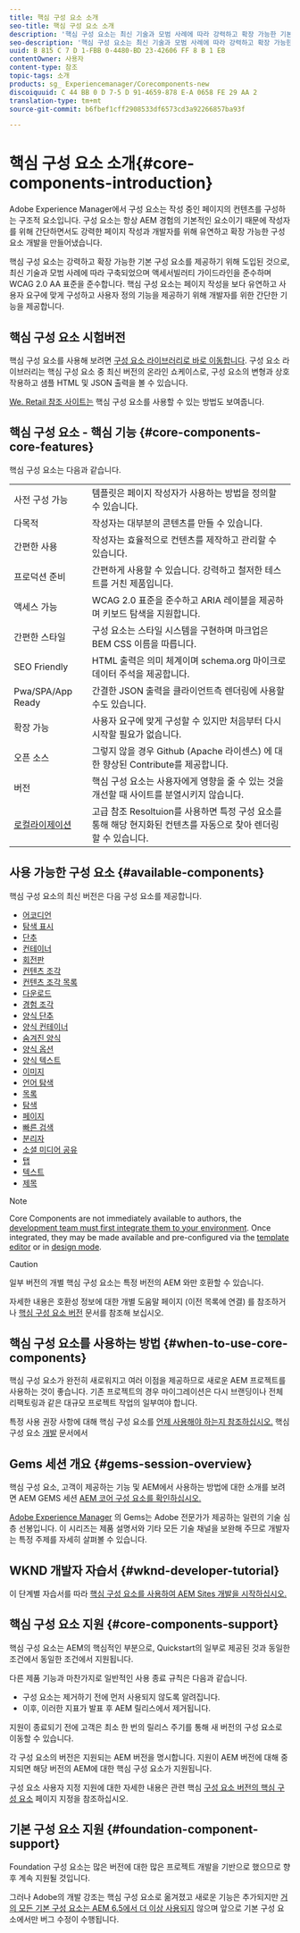 ```yaml
---
title: 핵심 구성 요소 소개
seo-title: 핵심 구성 요소 소개
description: '핵심 구성 요소는 최신 기술과 모범 사례에 따라 강력하고 확장 가능한 기본 구성 요소를 제공하기 위해 도입된 것입니다. '
seo-description: '핵심 구성 요소는 최신 기술과 모범 사례에 따라 강력하고 확장 가능한 기본 구성 요소를 제공하기 위해 도입된 것입니다. '
uuid: B 815 C 7 D 1-FBB 0-4480-BD 23-42606 FF 8 B 1 EB
contentOwner: 사용자
content-type: 참조
topic-tags: 소개
products: sg_ Experiencemanager/Corecomponents-new
discoiquuid: C 44 BB 0 D 7-5 D 91-4659-878 E-A 0658 FE 29 AA 2
translation-type: tm+mt
source-git-commit: b6fbef1cff2908533df6573cd3a92266857ba93f

---
```



# 핵심 구성 요소 소개{#core-components-introduction}

Adobe Experience Manager에서 구성 요소는 작성 중인 페이지의 컨텐츠를 구성하는 구조적 요소입니다. 구성 요소는 항상 AEM 경험의 기본적인 요소이기 때문에 작성자를 위해 간단하면서도 강력한 페이지 작성과 개발자를 위해 유연하고 확장 가능한 구성 요소 개발을 만들어냈습니다.

핵심 구성 요소는 강력하고 확장 가능한 기본 구성 요소를 제공하기 위해 도입된 것으로, 최신 기술과 모범 사례에 따라 구축되었으며 액세서빌러티 가이드라인을 준수하며 WCAG 2.0 AA 표준을 준수합니다. 핵심 구성 요소는 페이지 작성을 보다 유연하고 사용자 요구에 맞게 구성하고 사용자 정의 기능을 제공하기 위해 개발자를 위한 간단한 기능을 제공합니다.

## 핵심 구성 요소 시험버전

핵심 구성 요소를 사용해 보려면 [구성 요소 라이브러리로 바로 이동합니다](http://opensource.adobe.com/aem-core-wcm-components/library.html). 구성 요소 라이브러리는 핵심 구성 요소 중 최신 버전의 온라인 쇼케이스로, 구성 요소의 변형과 상호 작용하고 샘플 HTML 및 JSON 출력을 볼 수 있습니다.

[We. Retail 참조 사이트는](https://helpx.adobe.com/experience-manager/6-4/sites/developing/using/we-retail.html) 핵심 구성 요소를 사용할 수 있는 방법도 보여줍니다.

## 핵심 구성 요소 - 핵심 기능 {#core-components-core-features}

핵심 구성 요소는 다음과 같습니다.

|  |  |
|--- |--- |
| 사전 구성 가능 | 템플릿은 페이지 작성자가 사용하는 방법을 정의할 수 있습니다. |
| 다목적 | 작성자는 대부분의 콘텐츠를 만들 수 있습니다. |
| 간편한 사용 | 작성자는 효율적으로 컨텐츠를 제작하고 관리할 수 있습니다. |
| 프로덕션 준비 | 간편하게 사용할 수 있습니다. 강력하고 철저한 테스트를 거친 제품입니다. |
| 액세스 가능 | WCAG 2.0 표준을 준수하고 ARIA 레이블을 제공하며 키보드 탐색을 지원합니다. |
| 간편한 스타일 | 구성 요소는 스타일 시스템을 구현하며 마크업은 BEM CSS 이름을 따릅니다. |
| SEO Friendly | HTML 출력은 의미 체계이며 schema.org 마이크로 데이터 주석을 제공합니다. |
| Pwa/SPA/App Ready | 간결한 JSON 출력을 클라이언트측 렌더링에 사용할 수도 있습니다. |
| 확장 가능 | 사용자 요구에 맞게 구성할 수 있지만 처음부터 다시 시작할 필요가 없습니다. |
| 오픈 소스 | 그렇지 않을 경우 Github (Apache 라이센스) 에 대한 향상된 Contribute를 제공합니다. |
| 버전 | 핵심 구성 요소는 사용자에게 영향을 줄 수 있는 것을 개선할 때 사이트를 분열시키지 않습니다. |
| [로컬라이제이션](localization.md) | 고급 참조 Resoltuion를 사용하면 특정 구성 요소를 통해 해당 현지화된 컨텐츠를 자동으로 찾아 렌더링할 수 있습니다. |

## 사용 가능한 구성 요소 {#available-components}

핵심 구성 요소의 최신 버전은 다음 구성 요소를 제공합니다.

* [어코디언](accordion.md)
* [탐색 표시](breadcrumb.md)
* [단추](button.md)
* [컨테이너](container.md)
* [회전판](carousel.md)
* [컨텐츠 조각](content-fragment-component.md)
* [컨텐츠 조각 목록](content-fragment-list.md)
* [다운로드](download.md)
* [경험 조각](experience-fragment.md)
* [양식 단추](form-button.md)
* [양식 컨테이너](form-container.md)
* [숨겨진 양식](form-hidden.md)
* [양식 옵션](form-options.md)
* [양식 텍스트](form-text.md)
* [이미지](image.md)
* [언어 탐색](language-navigation.md)
* [목록](list.md)
* [탐색](navigation.md)
* [페이지](page.md)
* [빠른 검색](quick-search.md)
* [분리자](separator.md)
* [소셜 미디어 공유](sharing.md)
* [탭](tabs.md)
* [텍스트](text.md)
* [제목](title.md)

>[!NOTE]
>
>Core Components are not immediately available to authors, the [development team must first integrate them to your environment](using.md). Once integrated, they may be made available and pre-configured via the [template editor](https://helpx.adobe.com/experience-manager/6-5/sites/authoring/using/templates.html) or in [design mode](https://helpx.adobe.com/experience-manager/6-5/sites/authoring/using/default-components-designmode.html).

>[!CAUTION]
>
>일부 버전의 개별 핵심 구성 요소는 특정 버전의 AEM 와만 호환할 수 있습니다.
>
>자세한 내용은 호환성 정보에 대한 개별 도움말 페이지 (이전 목록에 연결) 를 참조하거나 [핵심 구성 요소 버전](versions.md) 문서를 참조해 보십시오.

## 핵심 구성 요소를 사용하는 방법 {#when-to-use-core-components}

핵심 구성 요소가 완전히 새로워지고 여러 이점을 제공하므로 새로운 AEM 프로젝트를 사용하는 것이 좋습니다. 기존 프로젝트의 경우 마이그레이션은 다시 브랜딩이나 전체 리팩토링과 같은 대규모 프로젝트 작업의 일부여야 합니다.

특정 사용 권장 사항에 대해 핵심 구성 요소를 [언제 사용해야 하는지 참조하십시오.](developing.md) 핵심 구성 요소 [개발](developing.md) 문서에서

## Gems 세션 개요 {#gems-session-overview}

핵심 구성 요소, 고객이 제공하는 기능 및 AEM에서 사용하는 방법에 대한 소개를 보려면 AEM GEMS 세션 [AEM 코어 구성 요소를 확인하십시오.](https://helpx.adobe.com/experience-manager/kt/eseminars/gems/AEM-Core-Components.html)

[Adobe Experience Manager](https://helpx.adobe.com/experience-manager/kt/eseminars/gems/aem-index.html) 의 Gems는 Adobe 전문가가 제공하는 일련의 기술 심층 선봉입니다. 이 시리즈는 제품 설명서와 기타 모든 기술 채널을 보완해 주므로 개발자는 특정 주제를 자세히 살펴볼 수 있습니다.

## WKND 개발자 자습서 {#wknd-developer-tutorial}

이 단계별 자습서를 따라 [핵심 구성 요소를 사용하여 AEM Sites 개발을 시작하십시오.](https://helpx.adobe.com/experience-manager/6-5/sites/developing/using/getting-started.html)

## 핵심 구성 요소 지원 {#core-components-support}

핵심 구성 요소는 AEM의 핵심적인 부분으로, Quickstart의 일부로 제공된 것과 동일한 조건에서 동일한 조건에서 지원됩니다.

다른 제품 기능과 마찬가지로 일반적인 사용 종료 규칙은 다음과 같습니다.

* 구성 요소는 제거하기 전에 먼저 사용되지 않도록 알려집니다.
* 이후, 이러한 지표가 발표 후 AEM 릴리스에서 제거됩니다.

지원이 종료되기 전에 고객은 최소 한 번의 릴리스 주기를 통해 새 버전의 구성 요소로 이동할 수 있습니다.

각 구성 요소의 버전은 지원되는 AEM 버전을 명시합니다. 지원이 AEM 버전에 대해 중지되면 해당 버전의 AEM에 대한 핵심 구성 요소가 지원됩니다.

구성 요소 사용자 지정 지원에 대한 자세한 내용은 관련 핵심 [구성 요소 버전의 핵심 구성 요소](customizing.md) 페이지 지정을 참조하십시오.

## 기본 구성 요소 지원 {#foundation-component-support}

Foundation 구성 요소는 많은 버전에 대한 많은 프로젝트 개발을 기반으로 했으므로 향후 계속 지원될 것입니다.

그러나 Adobe의 개발 강조는 핵심 구성 요소로 옮겨졌고 새로운 기능은 추가되지만 [거의 모든 기본 구성 요소는 AEM 6.5에서 더 이상 사용되지](https://helpx.adobe.com/experience-manager/6-5/sites/authoring/using/default-components-foundation.html) 않으며 앞으로 기본 구성 요소에서만 버그 수정이 수행됩니다.
